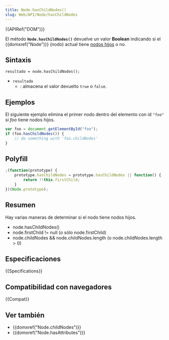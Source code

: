 ```yaml
---
title: Node.hasChildNodes()
slug: Web/API/Node/hasChildNodes
---
```


{{APIRef("DOM")}}

El método **`Node.hasChildNodes()`** devuelve un valor **Boolean** indicando si el {{domxref("Node")}} (nodo) actual tiene [nodos hijos](/es/docs/Web/API/Node/childNodes) o no.

## Sintaxis

```
resultado = node.hasChildNodes();
```

- `resultado`
  - : almacena el valor devuelto `true` o `false`.

## Ejemplos

El siguiente ejemplo elimina el primer nodo dentro del elemento con id `"foo"` si _foo_ tiene nodos hijos.

```js
var foo = document.getElementById("foo");
if (foo.hasChildNodes()) {
    // do something with 'foo.childNodes'
}
```

## Polyfill

```js
;(function(prototype) {
    prototype.hasChildNodes = prototype.hasChildNodes || function() {
        return !!this.firstChild;
    }
})(Node.prototype);
```

## Resumen

Hay varias maneras de determinar si el nodo tiene nodos hijos.

- node.hasChildNodes()
- node.firstChild != null (o sólo node.firstChild)
- node.childNodes && node.childNodes.length (o node.childNodes.length > 0)

## Especificaciones

{{Specifications}}

## Compatibilidad con navegadores

{{Compat}}

## Ver también

- {{domxref("Node.childNodes")}}
- {{domxref("Node.hasAttributes")}}
